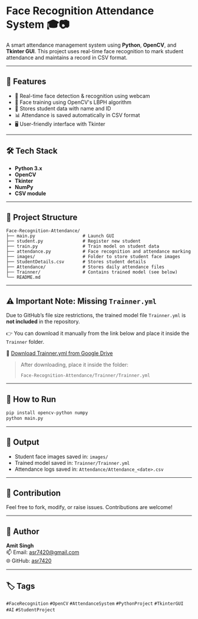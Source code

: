# Face Recognition Attendance System 🎓📷

A smart attendance management system using **Python**, **OpenCV**, and **Tkinter GUI**. This project uses real-time face recognition to mark student attendance and maintains a record in CSV format.

---

## 🚀 Features

- 🎥 Real-time face detection & recognition using webcam
- 🧠 Face training using OpenCV's LBPH algorithm
- 📂 Stores student data with name and ID
- 📊 Attendance is saved automatically in CSV format
- 🖥️ User-friendly interface with Tkinter

---

## 🛠️ Tech Stack

- **Python 3.x**
- **OpenCV**
- **Tkinter**
- **NumPy**
- **CSV module**

---

## 📂 Project Structure

```
Face-Recognition-Attendance/
├── main.py                  # Launch GUI
├── student.py               # Register new student
├── train.py                 # Train model on student data
├── attendance.py            # Face recognition and attendance marking
├── images/                  # Folder to store student face images
├── StudentDetails.csv       # Stores student details
├── Attendance/              # Stores daily attendance files
├── Trainner/                # Contains trained model (see below)
└── README.md
```

---

## ⚠️ Important Note: Missing `Trainner.yml`

Due to GitHub’s file size restrictions, the trained model file `Trainner.yml` is **not included** in the repository.  

👉 You can download it manually from the link below and place it inside the `Trainner` folder.

📎 [Download Trainner.yml from Google Drive](https://drive.google.com/file/d/1GC3Ul136YYUFqOMHRnz8kuX9EsPI7TxS/view?usp=sharing)

> After downloading, place it inside the folder:
> ```
> Face-Recognition-Attendance/Trainner/Trainner.yml
> ```

---

## 🧪 How to Run

```bash
pip install opencv-python numpy
python main.py
```

---

## 📝 Output

- Student face images saved in: `images/`
- Trained model saved in: `Trainner/Trainner.yml`
- Attendance logs saved in: `Attendance/Attendance_<date>.csv`

---

## 🤝 Contribution

Feel free to fork, modify, or raise issues. Contributions are welcome!

---

## 📌 Author

**Amit Singh**  
📫 Email: asr7420@gmail.com  
🌐 GitHub: [asr7420](https://github.com/asr7420)

---

## 🏷️ Tags

`#FaceRecognition` `#OpenCV` `#AttendanceSystem` `#PythonProject` `#TkinterGUI` `#AI` `#StudentProject`

